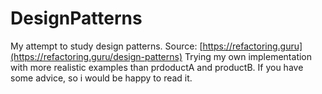 # DesignPatterns
My attempt to study design patterns.
Source: [https://refactoring.guru](https://refactoring.guru/design-patterns)
Trying my own implementation with more realistic examples than prdoductA and productB.
If you have some advice, so i would be happy to read it.
